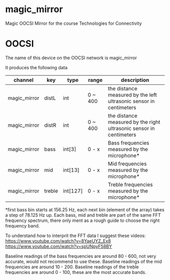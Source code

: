 # magic_mirror
Magic OOCSI Mirror for the course Technologies for Connectivity

# OOCSI
The name of this device on the OOCSI network is magic_mirror

It produces the following data

| channel      | key | type | range | description |
| ------------ | --- | ---- | ----- | ----------- |
| magic_mirror | distL | int | 0 ~ 400 | the distance measured by the left ultrasonic sensor in centimeters |
| magic_mirror | distR | int | 0 ~ 400 | the distance measured by the right ultrasonic sensor in centimeters |
| magic_mirror | bass | int[3] | 0 - x | Bass frequencies measured by the microphone* |
| magic_mirror | mid | int[13] | 0 - x | Mid frequencies measured by the microphone* |
| magic_mirror | treble | int[127] | 0 - x | Treble frequencies measured by the microphone* |

*first bass bin starts at 156.25 Hz, each next bin (element of the array) takes a step of 78.125 Hz up. Each bass, mid and treble are part of the same FFT frequency spectrum, there only ment as a rough guide to choose the right frequency band.

To understand how to interprit the FFT data I suggest these videos: 
https://www.youtube.com/watch?v=8YaeUYZ_Ex8
https://www.youtube.com/watch?v=spUNpyF58BY

Baseline readings of the bass frequencies are around 80 - 600, not very accurate, would not recommend to use these.
Baseline readings of the mid frequencies are around 10 - 200.
Baseline readings of the treble frequencies are around 0 - 100, these are the most accurate bands.
